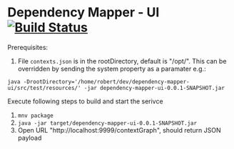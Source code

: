 # Dependency Mapper - UI [![Build Status](https://travis-ci.org/CJSCommonPlatform/dependency-mapper-ui.svg?branch=master)](https://github.com/CJSCommonPlatform/dependency-mapper-ui)

Prerequisites:

1. File `contexts.json` is in the rootDirectory, default is "/opt/". This can be overridden by sending the system property as a paramater e.g.:

`java -DrootDirectory='/home/robert/dev/dependency-mapper-ui/src/test/resources/' -jar dependency-mapper-ui-0.0.1-SNAPSHOT.jar`

Execute following steps to build and start the serivce

1. `mnv package`
2. `java -jar target/dependency-mapper-ui-0.0.1-SNAPSHOT.jar` 
3. Open URL "http://localhost:9999/contextGraph", should return JSON payload
